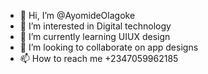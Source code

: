 - 👋 Hi, I’m @AyomideOlagoke
- 👀 I’m interested in Digital technology
- 🌱 I’m currently learning UIUX design
- 💞️ I’m looking to collaborate on app designs
- 📫 How to reach me +2347059962185

<!---
AyomideOlagoke/AyomideOlagoke is a ✨ special ✨ repository because its `README.md` (this file) appears on your GitHub profile.
You can click the Preview link to take a look at your changes.
--->
